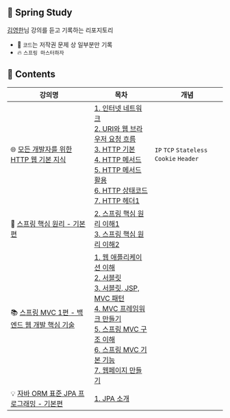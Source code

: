 ## 🌱 Spring Study

[김영한](https://www.inflearn.com/courses?s=%EA%B9%80%EC%98%81%ED%95%9C)님 강의를 듣고 기록하는 리포지토리
* 📝 ```코드```는 저작권 문제 상 일부분만 기록 
* 🔥 ```스프링 마스터하자```

## 📖 Contents

|강의명|목차|개념|
|----|---|---|
|🌐 [모든 개발자를 위한 HTTP 웹 기본 지식](https://github.com/yaezzin/StudySpring/tree/main/HttpWebBasic)|[1. 인터넷 네트워크](https://github.com/yaezzin/StudySpring/tree/main/HttpWebBasic/1.%20%EC%9D%B8%ED%84%B0%EB%84%B7%20%EB%84%A4%ED%8A%B8%EC%9B%8C%ED%81%AC)</br>[2. URI와 웹 브라우저 요청 흐름](https://github.com/yaezzin/StudySpring/tree/main/HttpWebBasic/2.%20URI%EC%99%80%20%EC%9B%B9%20%EB%B8%8C%EB%9D%BC%EC%9A%B0%EC%A0%80%20%EC%9A%94%EC%B2%AD%20%ED%9D%90%EB%A6%84)</br>[3. HTTP 기본](https://github.com/yaezzin/StudySpring/tree/main/HttpWebBasic/3.%20HTTP%20%EA%B8%B0%EB%B3%B8) </br>[4. HTTP 메서드](https://github.com/yaezzin/StudySpring/tree/main/HttpWebBasic/4.%20HTTP%20%EB%A9%94%EC%84%9C%EB%93%9C) </br>[5. HTTP 메서드 활용](https://github.com/yaezzin/StudySpring/tree/main/HttpWebBasic/5.%20HTTP%20%EB%A9%94%EC%84%9C%EB%93%9C%20%ED%99%9C%EC%9A%A9) </br> [6. HTTP 상태코드](https://github.com/yaezzin/StudySpring/tree/main/HttpWebBasic/6.%20HTTP%20%EC%83%81%ED%83%9C%EC%BD%94%EB%93%9C)</br>[7. HTTP 헤더1](https://github.com/yaezzin/StudySpring/tree/main/HttpWebBasic/7.%20HTTP%20%ED%97%A4%EB%8D%941)</br>|```IP``` ```TCP``` ```Stateless``` ```Cookie``` ```Header```|
|🌿 [스프링 핵심 원리 - 기본편](https://github.com/yaezzin/StudySpring/tree/main/SpringCorePrinciple)|[2. 스프링 핵심 원리 이해1](https://github.com/yaezzin/StudySpring/tree/main/SpringCorePrinciple/2.%20%EC%8A%A4%ED%94%84%EB%A7%81%20%ED%95%B5%EC%8B%AC%20%EC%9B%90%EB%A6%AC%20%EC%9D%B4%ED%95%B41)</br>[3. 스프링 핵심 원리 이해2](https://github.com/yaezzin/StudySpring/tree/main/SpringCorePrinciple/3.%20%EC%8A%A4%ED%94%84%EB%A7%81%20%ED%95%B5%EC%8B%AC%20%EC%9B%90%EB%A6%AC%20%EC%9D%B4%ED%95%B42)|
|📚 [스프링 MVC 1편 - 백엔드 웹 개발 핵심 기술](https://github.com/yaezzin/StudySpring/tree/main/MVC1)|[1. 웹 애플리케이션 이해](https://github.com/yaezzin/StudySpring/tree/main/MVC1/1.%20%EC%9B%B9%20%EC%95%A0%ED%94%8C%EB%A6%AC%EC%BC%80%EC%9D%B4%EC%85%98%20%EC%9D%B4%ED%95%B4)</br> [2. 서블릿](https://github.com/yaezzin/StudySpring/tree/main/MVC1/2.%20%EC%84%9C%EB%B8%94%EB%A6%BF)</br> [3. 서블릿, JSP, MVC 패턴](https://github.com/yaezzin/StudySpring/tree/main/MVC1/3.%20%EC%84%9C%EB%B8%94%EB%A6%BF%2C%20JSP%2C%20MVC%20%ED%8C%A8%ED%84%B4)</br> [4. MVC 프레임워크 만들기](https://github.com/yaezzin/StudySpring/tree/main/MVC1/4.%20MVC%20%ED%94%84%EB%A0%88%EC%9E%84%EC%9B%8C%ED%81%AC%20%EB%A7%8C%EB%93%A4%EA%B8%B0)</br>[5. 스프링 MVC 구조 이해](https://github.com/yaezzin/StudySpring/tree/main/MVC1/5.%20%EC%8A%A4%ED%94%84%EB%A7%81%20MVC%20%EA%B5%AC%EC%A1%B0%20%EC%9D%B4%ED%95%B4) </br>[6. 스프링 MVC 기본 기능](https://github.com/yaezzin/StudySpring/tree/main/MVC1/6.%20%EC%8A%A4%ED%94%84%EB%A7%81%20MVC%20%EA%B8%B0%EB%B3%B8%20%EA%B8%B0%EB%8A%A5) </br>[7. 웹페이지 만들기](https://github.com/yaezzin/StudySpring/tree/main/MVC1/7.%20%EC%9B%B9%ED%8E%98%EC%9D%B4%EC%A7%80%20%EB%A7%8C%EB%93%A4%EA%B8%B0)|
|💡 [자바 ORM 표준 JPA 프로그래밍 - 기본편](https://github.com/yaezzin/StudySpring/tree/main/JPA)|[1. JPA 소개](https://github.com/yaezzin/StudySpring/tree/main/JPA/1.%20JPA%20%EC%86%8C%EA%B0%9C)|
